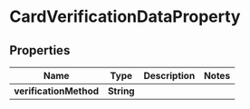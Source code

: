 

# CardVerificationDataProperty


## Properties

| Name | Type | Description | Notes |
|------------ | ------------- | ------------- | -------------|
|**verificationMethod** | **String** |  |  |



